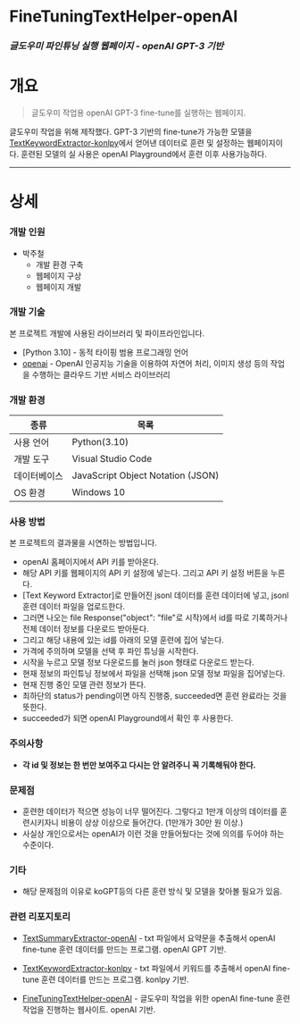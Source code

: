 # FineTuningTextHelper-openAI
### _글도우미 파인튜닝 실행 웹페이지 - openAI GPT-3 기반_

# 개요
>글도우미 작업용 openAI GPT-3 fine-tune를 실행하는 웹페이지.

글도우미 작업을 위해 제작했다. GPT-3 기반의 fine-tune가 가능한 모델을 [TextKeywordExtractor-konlpy]에서 얻어낸 데이터로 훈련 및 설정하는 웹페이지이다. 훈련된 모델의 실 사용은 openAI Playground에서 훈련 이후 사용가능하다.
***

# 상세
### 개발 인원
 - 박주철
   - 개발 환경 구축
   - 웹페이지 구상
   - 웹페이지 개발

### 개발 기술
본 프로젝트 개발에 사용된 라이브러리 및 파이프라인입니다.
- [Python 3.10] - 동적 타이핑 범용 프로그래밍 언어
- [openai] - OpenAI 인공지능 기술을 이용하여 자연어 처리, 이미지 생성 등의 작업을 수행하는 클라우드 기반 서비스 라이브러리

### 개발 환경
| 종류 | 목록 |
| ------ | ------ |
| 사용 언어 | Python(3.10) |
| 개발 도구 | Visual Studio Code |
| 데이터베이스 | JavaScript Object Notation (JSON) |
| OS 환경 | Windows 10 |

### 사용 방법
본 프로젝트의 결과물을 시연하는 방법입니다.
- openAI 홈페이지에서 API 키를 받아온다.
- 해당 API 키를 웹페이지의 API 키 설정에 넣는다. 그리고 API 키 설정 버튼을 누른다.
- [Text Keyword Extractor]로 만들어진 jsonl 데이터를 훈련 데이터에 넣고, jsonl 훈련 데이터 파일을 업로드한다.
- 그러면 나오는 file Response("object": "file"로 시작)에서 id를 따로 기록하거나 전체 데이터 정보를 다운로드 받아둔다.
- 그리고 해당 내용에 있는 id를 아래의 모델 훈련에 집어 넣는다.
- 가격에 주의하며 모델을 선택 후 파인 튜닝을 시작한다.
- 시작을 누르고 모델 정보 다운로드를 눌러 json 형태로 다운로드 받는다.
- 현재 정보의 파인튜닝 정보에서 파일을 선택해 json 모델 정보 파일을 집어넣는다.
- 현재 진행 중인 모델 관련 정보가 뜬다.
- 최하단의 status가 pending이면 아직 진행중, succeeded면 훈련 완료라는 것을 뜻한다.
- succeeded가 되면 openAI Playground에서 확인 후 사용한다.

### 주의사항
- **각 id 및 정보는 한 번만 보여주고 다시는 안 알려주니 꼭 기록해둬야 한다.**

### 문제점
- 훈련한 데이터가 적으면 성능이 너무 떨어진다. 그렇다고 1만개 이상의 데이터를 훈련시키자니 비용이 상상 이상으로 들어간다. (1만개가 30만 원 이상.)
- 사실상 개인으로서는 openAI가 이런 것을 만들어뒀다는 것에 의의를 두어야 하는 수준이다.

### 기타
- 해당 문제점의 이유로 koGPT등의 다른 훈련 방식 및 모델을 찾아볼 필요가 있음.

### 관련 리포지토리
- [TextSummaryExtractor-openAI] - txt 파일에서 요약문을 추출해서 openAI fine-tune 훈련 데이터를 만드는 프로그램. openAI GPT 기반.
- [TextKeywordExtractor-konlpy] - txt 파일에서 키워드를 추출해서 openAI fine-tune 훈련 데이터를 만드는 프로그램. konlpy 기반.
- [FineTuningTextHelper-openAI] - 글도우미 작업을 위한 openAI fine-tune 훈련 작업을 진행하는 웹사이트. openAI 기반.

   [TextSummaryExtractor-openAI]: <https://github.com/valur628/TextSummaryExtractor-openAI>
   [TextKeywordExtractor-konlpy]: <https://github.com/valur628/TextKeywordExtractor-konlpy>
   [FineTuningTextHelper-openAI]: <https://github.com/valur628/FineTuningTextHelper-openAI>
   [openai]: <https://platform.openai.com/>
